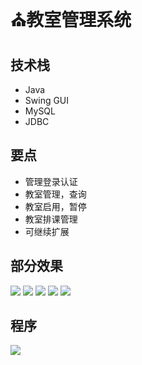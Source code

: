 # ⛪教室管理系统

<MyGlobalComponent />

## 技术栈
- Java
- Swing GUI
- MySQL
- JDBC

## 要点
- 管理登录认证
- 教室管理，查询
- 教室启用，暂停
- 教室排课管理
- 可继续扩展


## 部分效果
![](http://cdn.qiniu.liyansheng.top/img/20240719164024.png)
![](http://cdn.qiniu.liyansheng.top/img/20240719165447.png)
![](http://cdn.qiniu.liyansheng.top/img/20240719165503.png)
![](http://cdn.qiniu.liyansheng.top/img/20240719165525.png)
![](http://cdn.qiniu.liyansheng.top/img/20240719165542.png)

## 程序
![](http://cdn.qiniu.liyansheng.top/img/20240719171034.png)
